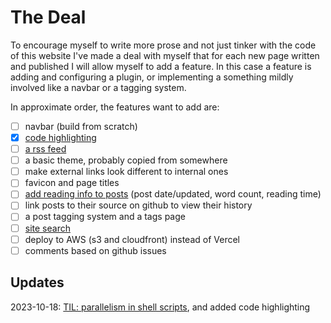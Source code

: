 # The Deal

To encourage myself to write more prose and not just tinker with the code of this website I've made a deal with myself that for each new page written and published I will allow myself to add a feature. In this case a feature is adding and configuring a plugin, or implementing a something mildly involved like a navbar or a tagging system.

In approximate order, the features want to add are:

- [ ] navbar (build from scratch)
- [x] [code highlighting](https://lume.land/plugins/code_highlight/)
- [ ] [a rss feed](https://lume.land/plugins/feed/)
- [ ] a basic theme, probably copied from somewhere
- [ ] make external links look different to internal ones
- [ ] favicon and page titles
- [ ] [add reading info to posts](https://lume.land/plugins/reading_info/) (post date/updated, word count, reading time)
- [ ] link posts to their source on github to view their history
- [ ] a post tagging system and a tags page
- [ ] [site search](https://lume.land/plugins/pagefind/)
- [ ] deploy to AWS (s3 and cloudfront) instead of Vercel
- [ ] comments based on github issues

## Updates

2023-10-18: [TIL: parallelism in shell scripts](/til/parallelism-in-shell-scripts/), and added code highlighting
